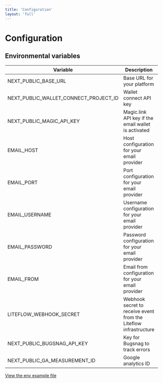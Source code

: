 ```yaml
---
title: 'Configuration'
layout: 'full'
---
```


# Configuration

## Environmental variables

| Variable                              | Description                                                      | Value example                      |
| ------------------------------------- | ---------------------------------------------------------------- | ---------------------------------- |
| NEXT_PUBLIC_BASE_URL                  | Base URL for your platform                                       | https://marketplace.acme.com       |
| NEXT_PUBLIC_WALLET_CONNECT_PROJECT_ID | Wallet connect API key                                           | xxxxxx                             |
| NEXT_PUBLIC_MAGIC_API_KEY             | Magic.link API key if the email wallet is activated              | pk_live_XXX                        |
| EMAIL_HOST                            | Host configuration for your email provider                       | smtp.sendgrid.net                  |
| EMAIL_PORT                            | Port configuration for your email provider                       | 587                                |
| EMAIL_USERNAME                        | Username configuration for your email provider                   | apikey                             |
| EMAIL_PASSWORD                        | Password configuration for your email provider                   | SG.xxx                             |
| EMAIL_FROM                            | Email from configuration for your email provider                 | Liteflow \<contact\@liteflow.com\> |
| LITEFLOW_WEBHOOK_SECRET               | Webhook secret to receive event from the Liteflow infrastructure | xxxxxx                             |
| NEXT_PUBLIC_BUGSNAG_API_KEY           | Key for Bugsnag to track errors                                  | xxxxxx                             |
| NEXT_PUBLIC_GA_MEASUREMENT_ID         | Google analytics ID                                              | G-XXX                              |

[View the env example file](https://github.com/liteflow-labs/starter-kit/blob/main/.env.example)
